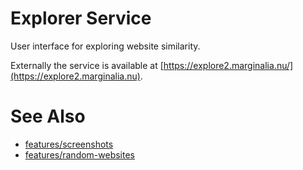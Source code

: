 # Explorer Service

User interface for exploring website similarity. 

Externally the service is available at [https://explore2.marginalia.nu/](https://explore2.marginalia.nu).

# See Also

* [features/screenshots](../../features/screenshots)
* [features/random-websites](../../features/random-websites)